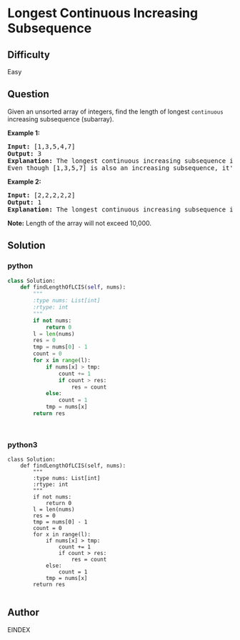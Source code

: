 # Longest Continuous Increasing Subsequence

## Difficulty
Easy

## Question
<p>
Given an unsorted array of integers, find the length of longest <code>continuous</code> increasing subsequence (subarray).
</p>

<p><b>Example 1:</b><br />
<pre>
<b>Input:</b> [1,3,5,4,7]
<b>Output:</b> 3
<b>Explanation:</b> The longest continuous increasing subsequence is [1,3,5], its length is 3. 
Even though [1,3,5,7] is also an increasing subsequence, it's not a continuous one where 5 and 7 are separated by 4. 
</pre>
</p>

<p><b>Example 2:</b><br />
<pre>
<b>Input:</b> [2,2,2,2,2]
<b>Output:</b> 1
<b>Explanation:</b> The longest continuous increasing subsequence is [2], its length is 1. 
</pre>
</p>

<p><b>Note:</b>
Length of the array will not exceed 10,000.
</p>

## Solution
### python
```python
class Solution:
    def findLengthOfLCIS(self, nums):
        """
        :type nums: List[int]
        :rtype: int
        """
        if not nums:
            return 0
        l = len(nums)
        res = 0
        tmp = nums[0] - 1
        count = 0
        for x in range(l):
            if nums[x] > tmp:
                count += 1
                if count > res:
                    res = count
            else:
                count = 1
            tmp = nums[x]
        return res
            



```
### python3
```python3
class Solution:
    def findLengthOfLCIS(self, nums):
        """
        :type nums: List[int]
        :rtype: int
        """
        if not nums:
            return 0
        l = len(nums)
        res = 0
        tmp = nums[0] - 1
        count = 0
        for x in range(l):
            if nums[x] > tmp:
                count += 1
                if count > res:
                    res = count
            else:
                count = 1
            tmp = nums[x]
        return res
            

```

## Author
EINDEX